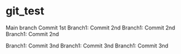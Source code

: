 # git_test
Main branch 
Commit 1st
Branch1: Commit 2nd
Branch1: Commit 2nd
Branch1: Commit 2nd

Branch1: Commit 3nd
Branch1: Commit 3nd
Branch1: Commit 3nd

